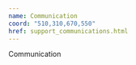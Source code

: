 ```yaml
---
name: Communication
coord: "510,310,670,550"
href: support_communications.html
---
```

Communication
